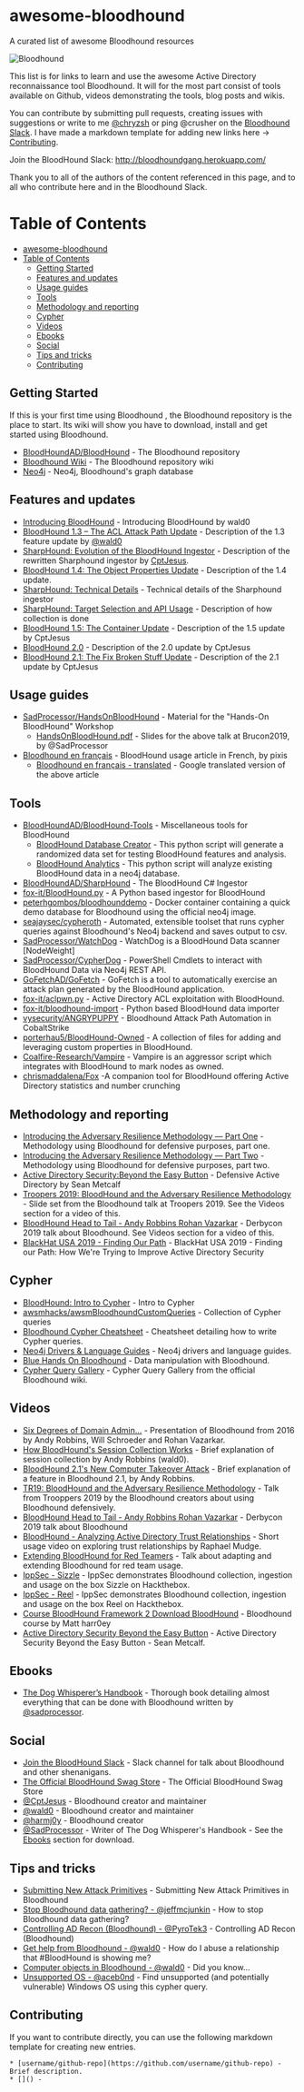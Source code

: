 # awesome-bloodhound
A curated list of awesome Bloodhound resources

![Bloodhound](bh.png)

This list is for links to learn and use the awesome Active Directory reconnaissance tool Bloodhound. It will for the most part consist of tools available on Github, videos demonstrating the tools, blog posts and wikis.

You can contribute by submitting pull requests, creating issues with suggestions or write to me [@chryzsh](https://twitter.com/chryzsh) or ping @crusher on the [Bloodhound Slack](http://bloodhoundgang.herokuapp.com/). I have made a markdown template for adding new links here -> [Contributing](#-contributing).

Join the BloodHound Slack: http://bloodhoundgang.herokuapp.com/

Thank you to all of the authors of the content referenced in this page, and to all who contribute here and in the Bloodhound Slack.

Table of Contents
=================
- [awesome-bloodhound](#awesome-bloodhound)
- [Table of Contents](#table-of-contents)
  - [Getting Started](#getting-started)
  - [Features and updates](#features-and-updates)
  - [Usage guides](#usage-guides)
  - [Tools](#tools)
  - [Methodology and reporting](#methodology-and-reporting)
  - [Cypher](#cypher)
  - [Videos](#videos)
  - [Ebooks](#ebooks)
  - [Social](#social)
  - [Tips and tricks](#tips-and-tricks)
  - [Contributing](#contributing)

## Getting Started
If this is your first time using Bloodhound , the Bloodhound repository is the place to start. Its wiki will show you have to download, install and get started using Bloodhound.

* [BloodHoundAD/BloodHound](https://github.com/BloodHoundAD/BloodHound) - The Bloodhound repository
* [Bloodhound Wiki](https://github.com/BloodHoundAD/BloodHound/wiki) - The Bloodhound repository wiki
* [Neo4j](https://neo4j.com/) - Neo4j, Bloodhound's graph database

## Features and updates
* [Introducing BloodHound](https://wald0.com/?p=68) - Introducing BloodHound by wald0
* [BloodHound 1.3 – The ACL Attack Path Update](https://wald0.com/?p=112) - Description of the 1.3 feature update by [@wald0](https://twitter.com/_wald0)
* [SharpHound: Evolution of the BloodHound Ingestor](https://blog.cptjesus.com/posts/newbloodhoundingestor) - Description of the rewritten Sharphound ingestor by [CptJesus](https://twitter.com/cptjesus).
* [BloodHound 1.4: The Object Properties Update](https://blog.cptjesus.com/posts/bloodhoundobjectproperties) - Description of the 1.4 update.
* [SharpHound: Technical Details](https://blog.cptjesus.com/posts/sharphoundtechnical) - Technical details of the Sharphound ingestor
* [SharpHound: Target Selection and API Usage](https://blog.cptjesus.com/posts/sharphoundtargeting) - Description of how collection is done
* [BloodHound 1.5: The Container Update](https://blog.cptjesus.com/posts/bloodhound15) - Description of the 1.5 update by CptJesus
* [BloodHound 2.0](https://blog.cptjesus.com/posts/bloodhound20) - Description of the 2.0 update by CptJesus
* [BloodHound 2.1: The Fix Broken Stuff Update](https://blog.cptjesus.com/posts/bloodhound21) - Description of the 2.1 update by CptJesus

## Usage guides
* [SadProcessor/HandsOnBloodHound](https://github.com/SadProcessor/HandsOnBloodHound) - Material for the "Hands-On BloodHound" Workshop
  * [HandsOnBloodHound.pdf](https://github.com/SadProcessor/HandsOnBloodHound/blob/master/Workshop/HandsOnBloodHound.pdf) - Slides for the above talk at Brucon2019, by @SadProcessor
* [Bloodhound en français](https://beta.hackndo.com/bloodhound/) - BloodHound usage article in French, by pixis
  * [Bloodhound en français - translated](https://translate.google.com/translate?sl=auto&tl=en&u=https%3A%2F%2Fbeta.hackndo.com%2Fbloodhound%2F) - Google translated version of the above article

## Tools
* [BloodHoundAD/BloodHound-Tools](https://github.com/BloodHoundAD/BloodHound-Tools) - Miscellaneous tools for BloodHound
  - [BloodHound Database Creator](https://github.com/BloodHoundAD/BloodHound-Tools/tree/master/DBCreator) - This python script will generate a randomized data set for testing BloodHound features and analysis.
  - [BloodHound Analytics](https://github.com/BloodHoundAD/BloodHound-Tools/blob/master/bloodhoundanalytics.py) - This python script will analyze existing BloodHound data in a neo4j database.
* [BloodHoundAD/SharpHound](https://github.com/BloodHoundAD/SharpHound) - The BloodHound C# Ingestor
* [fox-it/BloodHound.py](https://github.com/fox-it/BloodHound.py) - A Python based ingestor for BloodHound
* [peterhgombos/bloodhounddemo](https://hub.docker.com/r/peterhgombos/bloodhounddemo) - Docker container containing a quick demo database for Bloodhound using the official neo4j image.
* [seajaysec/cypheroth](https://github.com/seajaysec/cypheroth) - Automated, extensible toolset that runs cypher queries against Bloodhound's Neo4j backend and saves output to csv.
* [SadProcessor/WatchDog](https://github.com/SadProcessor/WatchDog) - WatchDog is a BloodHound Data scanner [NodeWeight]
* [SadProcessor/CypherDog](https://github.com/SadProcessor/CypherDog) - PowerShell Cmdlets to interact with BloodHound Data via Neo4j REST API.
* [GoFetchAD/GoFetch](https://github.com/GoFetchAD/GoFetch) - GoFetch is a tool to automatically exercise an attack plan generated by the BloodHound application.
* [fox-it/aclpwn.py](https://github.com/fox-it/aclpwn.py) - Active Directory ACL exploitation with BloodHound.
* [fox-it/bloodhound-import](https://github.com/fox-it/bloodhound-import) - Python based BloodHound data importer
* [vysecurity/ANGRYPUPPY](https://github.com/vysecurity/ANGRYPUPPY) - Bloodhound Attack Path Automation in CobaltStrike
* [porterhau5/BloodHound-Owned](https://github.com/porterhau5/BloodHound-Owned) - A collection of files for adding and leveraging custom properties in BloodHound.
* [Coalfire-Research/Vampire](https://github.com/Coalfire-Research/Vampire) - Vampire is an aggressor script which integrates with BloodHound to mark nodes as owned.
* [chrismaddalena/Fox](https://github.com/chrismaddalena/Fox) -A companion tool for BloodHound offering Active Directory statistics and number crunching  

## Methodology and reporting
* [Introducing the Adversary Resilience Methodology — Part One](https://posts.specterops.io/introducing-the-adversary-resilience-methodology-part-one-e38e06ffd604) - Methodology using Bloodhound for defensive purposes, part one.
* [Introducing the Adversary Resilience Methodology — Part Two](https://posts.specterops.io/introducing-the-adversary-resilience-methodology-part-two-279a1ed7863d) - Methodology using Bloodhound for defensive purposes, part two.
* [Active Directory Security:Beyond the Easy Button](https://adsecurity.org/wp-content/uploads/2019/09/2019-DerbyCon-ActiveDirectorySecurity-BeyondTheEasyButton-Metcalf-Full.pdf) - Defensive Active Directory by Sean Metcalf
* [Troopers 2019: BloodHound and the Adversary Resilience Methodology](https://docs.google.com/presentation/d/14tHNBCavg-HfM7aoeEbGnyhVQusfwOjOyQE1_wXVs9o/edit#slide=id.g4d29456ff7_0_0) - Slide set from the Bloodhound talk at Troopers 2019. See the Videos section for a video of this.
* [BloodHound Head to Tail - Andy Robbins Rohan Vazarkar](https://docs.google.com/presentation/d/1wiiIRyy59lOl3lScCyEuPLK8ms5a55LP-AEgcMxR2hA/edit#slide=id.g35f391192_00) - Derbycon 2019 talk about Bloodhound.  See Videos section for a video of this.
* [BlackHat USA 2019 - Finding Our Path](https://docs.google.com/presentation/d/1lQHTqXZIDxwaIUnXdO-EdvGp79RzH1rbM4zE45Kki2I/edit#slide=id.g35f391192_00) - BlackHat USA 2019 - Finding our Path: How We're Trying to Improve Active Directory Security

## Cypher
* [BloodHound: Intro to Cypher](https://blog.cptjesus.com/posts/introtocypher) - Intro to Cypher
* [awsmhacks/awsmBloodhoundCustomQueries](https://github.com/awsmhacks/awsmBloodhoundCustomQueries) - Collection of Cypher queries
* [Bloodhound Cypher Cheatsheet](https://hausec.com/2019/09/09/bloodhound-cypher-cheatsheet/) - Cheatsheet detailing how to write Cypher queries.
* [Neo4j Drivers & Language Guides](https://neo4j.com/developer/language-guides/) - Neo4j drivers and language guides.
* [Blue Hands On Bloodhound](https://insinuator.net/2019/10/blue-hands-on-bloodhound/) - Data manipulation with Bloodhound.
* [Cypher Query Gallery](https://github.com/BloodHoundAD/BloodHound/wiki/Cypher-Query-Gallery) - Cypher Query Gallery from the official Bloodhound wiki.

## Videos
* [Six Degrees of Domain Admin...](https://www.youtube.com/watch?v=lxd2rerVsLo) - Presentation of Bloodhound from 2016 by Andy Robbins, Will Schroeder and Rohan Vazarkar.
* [How BloodHound's Session Collection Works](https://www.youtube.com/watch?v=q86VgM2Tafc) - Brief explanation of session collection by Andy Robbins (wald0).
* [BloodHound 2.1's New Computer Takeover Attack](https://www.youtube.com/watch?v=RUbADHcBLKg) - Brief explanation of a feature in Bloodhound 2.1, by Andy Robbins.
* [TR19: BloodHound and the Adversary Resilience Methodology](https://www.youtube.com/watch?v=0r8FzbOg2YU&t=2400s) - Talk from Trooppers 2019 by the Bloodhound creators about using Bloodhound defensively.
* [BloodHound Head to Tail - Andy Robbins Rohan Vazarkar](https://www.youtube.com/watch?v=fqYoOoghqdE) - Derbycon 2019 talk about Bloodhound
* [BloodHound - Analyzing Active Directory Trust Relationships](https://www.youtube.com/watch?v=gOpsLiJFI1o) - Short usage video on exploring trust relationships by Raphael Mudge.
* [Extending BloodHound for Red Teamers](https://www.youtube.com/watch?v=Pn7GWRXfgeI) - Talk about adapting and extending Bloodhound for red team usage.
* [IppSec - Sizzle](https://www.youtube.com/watch?v=YVhlfUvsqYc&t=2660) - IppSec demonstrates Bloodhound collection, ingestion and usage on the box Sizzle on Hackthebox.
* [IppSec - Reel](https://www.youtube.com/watch?v=ob9SgtFm6_g&t=3503) - IppSec demonstrates Bloodhound collection, ingestion and usage on the box Reel on Hackthebox.
* [Course BloodHound Framework 2 Download BloodHound](https://www.youtube.com/watch?v=_RLdf6JFYfw&list=PLBqdc2sJLjwriZCQ7mcv00727gP3dCiux) - Bloodhound course by Matt harr0ey
* [Active Directory Security Beyond the Easy Button](https://youtu.be/AZScrF6JxeQ?t=1902) - Active Directory Security Beyond the Easy Button - Sean Metcalf.

## Ebooks
* [The Dog Whisperer’s Handbook](https://insinuator.net/2018/11/the-dog-whisperers-handbook/) - Thorough book detailing almost everything that can be done with Bloodhound written by [@sadprocessor](https://twitter.com/sadprocessor).

## Social
* [Join the BloodHound Slack](http://bloodhoundgang.herokuapp.com) - Slack channel for talk about Bloodhound and other shenanigans.
* [The Official BloodHound Swag Store](https://www.customink.com/fundraising/bloodhound-swag) - The Official BloodHound Swag Store
* [@CptJesus](https://twitter.com/cptjesus) - Bloodhound creator and maintainer
* [@wald0](https://twitter.com/_wald0) - Bloodhound creator and maintainer
* [@harmj0y](https://twitter.com/harmj0y) - Bloodhound creator
* [@SadProcessor](https://twitter.com/sadprocessor) - Writer of The Dog Whisperer's Handbook - See the [Ebooks](#ebooks) section for download.

## Tips and tricks
* [Submitting New Attack Primitives](https://github.com/BloodHoundAD/BloodHound/wiki/Submitting-New-Attack-Primitives) - Submitting New Attack Primitives in Bloodhound
* [Stop Bloodhound data gathering? - @jeffmcjunkin](https://twitter.com/jeffmcjunkin/status/1184872807500435456) - How to stop Bloodhound data gathering?
* [Controlling AD Recon (Bloodhound) - @PyroTek3](https://twitter.com/PyroTek3/status/1184935580246904834) - Controlling AD Recon (Bloodhound)
* [Get help from Bloodhound - @wald0](https://twitter.com/_wald0/status/1154440486410579974?s=20) - How do I abuse a relationship that #BloodHound is showing me?
* [Computer objects in Bloodhound - @wald0](https://twitter.com/_wald0/status/1167550622851190784?s=20) - Did you know...
* [Unsupported OS - @aceb0nd](https://twitter.com/aceb0nd/status/1166150922021429248?s=20) - Find unsupported (and potentially vulnerable) Windows OS using this cypher query.

## Contributing
If you want to contribute directly, you can use the following markdown template for creating new entries.
```
* [username/github-repo](https://github.com/username/github-repo) - Brief description.
* []() - 
```
